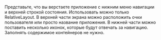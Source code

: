Представьте, что вы верстаете приложение с нижним меню навигации и верхней строкой состояния. Использовать можно только RelativeLayout.
В верхней части экрана можно расположить очки пользователя или просто название приложения. В нижней части можно поставить несколько иконок, которые будут отвечать за навигацию.
Заполнять содержимое контейнеров не нужно.
